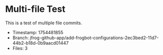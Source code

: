 # Multi-file Test

This is a test of multiple file commits.

- Timestamp: 1754481855
- Branch: jfrog-github-app/add-frogbot-configurations-2ec3bed2-11d7-44b2-b18d-0b9aacd01447
- Files: 3